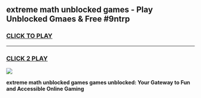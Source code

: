 
## extreme math unblocked games - Play Unblocked Gmaes & Free #9ntrp
<h3>
<a href="https://news.freeplayer.one?title=extreme_math_unblocked_games&ref=03M">CLICK TO PLAY</a></h3>
<hr>

<h3>
<a href="https://news.freeplayer.one?title=extreme_math_unblocked_games&ref=03M">CLICK 2 PLAY</a>
  
</h3>

<a href="https://news.freeplayer.one?title=extreme_math_unblocked_games&ref=03M"><img src="https://clearcache.store/games.png"></a>


**extreme math unblocked games games unblocked: Your Gateway to Fun and Accessible Online Gaming**
